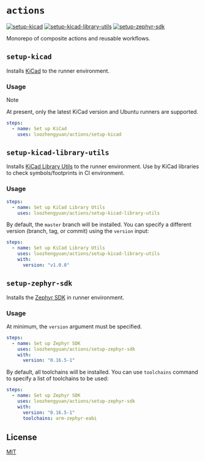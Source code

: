 # `actions`

[![setup-kicad](https://github.com/loozhengyuan/actions/actions/workflows/setup-kicad.yml/badge.svg)](https://github.com/loozhengyuan/actions/actions/workflows/setup-kicad.yml)
[![setup-kicad-library-utils](https://github.com/loozhengyuan/actions/actions/workflows/setup-kicad-library-utils.yml/badge.svg)](https://github.com/loozhengyuan/actions/actions/workflows/setup-kicad-library-utils.yml)
[![setup-zephyr-sdk](https://github.com/loozhengyuan/actions/actions/workflows/setup-zephyr-sdk.yml/badge.svg)](https://github.com/loozhengyuan/actions/actions/workflows/setup-zephyr-sdk.yml)

Monorepo of composite actions and reusable workflows.

## `setup-kicad`

Installs [KiCad](https://www.kicad.org) to the runner environment.

### Usage

> [!NOTE]
> At present, only the latest KiCad version and Ubuntu runners are supported.

```yaml
steps:
  - name: Set up KiCad
    uses: loozhengyuan/actions/setup-kicad
```

## `setup-kicad-library-utils`

Installs [KiCad Library Utils](https://gitlab.com/kicad/libraries/kicad-library-utils) to the runner environment. Use by KiCad libraries to check symbols/footprints in CI environment.

### Usage

```yaml
steps:
  - name: Set up KiCad Library Utils
    uses: loozhengyuan/actions/setup-kicad-library-utils
```

By default, the `master` branch will be installed. You can specify a different version (branch, tag, or commit) using the `version` input:

```yaml
steps:
  - name: Set up KiCad Library Utils
    uses: loozhengyuan/actions/setup-kicad-library-utils
    with:
      version: "v1.0.0"
```

## `setup-zephyr-sdk`

Installs the [Zephyr SDK](https://github.com/zephyrproject-rtos/sdk-ng) in runner environment.

### Usage

At minimum, the `version` argument must be specified.

```yaml
steps:
  - name: Set up Zephyr SDK
    uses: loozhengyuan/actions/setup-zephyr-sdk
    with:
      version: "0.16.5-1"
```

By default, all toolchains will be installed. You can use `toolchains` command to specify a list of toolchains to be used:

```yaml
steps:
  - name: Set up Zephyr SDK
    uses: loozhengyuan/actions/setup-zephyr-sdk
    with:
      version: "0.16.5-1"
      toolchains: arm-zephyr-eabi
```

## License

[MIT](https://choosealicense.com/licenses/mit/)
